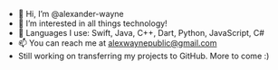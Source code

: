 - 👋 Hi, I’m @alexander-wayne
- 👀 I’m interested in all things technology!
- 🧠 Languages I use: Swift, Java, C++, Dart, Python, JavaScript, C#
- 📫 You can reach me at alexwaynepublic@gmail.com
- Still working on transferring my projects to GitHub. More to come :)

<!---
alexander-wayne/alexander-wayne is a ✨ special ✨ repository because its `README.md` (this file) appears on your GitHub profile.
You can click the Preview link to take a look at your changes.
--->
